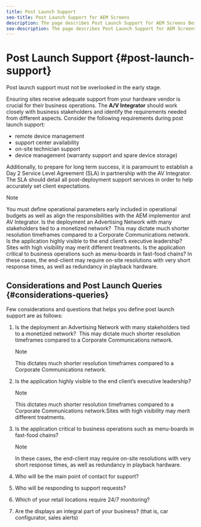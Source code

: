 ```yaml
---
title: Post Launch Support
seo-title: Post Launch Support for AEM Screens
description: The page describes Post Launch Support for AEM Screens Best Practices Guide
seo-description: The page describes Post Launch Support for AEM Screens Best Practices Guide
---
```


# Post Launch Support {#post-launch-support}


Post launch support must not be overlooked in the early stage. 

Ensuring sites receive adequate support from your hardware vendor is crucial for their business operations. The **A/V Integrator** should work closely with business stakeholders and identify the requirements needed from different aspects.
Consider the following requirements during post launch support:

* remote device management
* support center availability
* on-site technician support
* device management (warranty support and spare device storage)

Additionally, to prepare for long term success, it is paramount to establish a Day 2 Service Level Agreement (SLA) in partnership with the AV Integrator. The SLA should detail all post-deployment support services in order to help accurately set client expectations.

>[!NOTE]
>
> You must define operational parameters early included in operational budgets as well as align the responsibilities with the AEM implementor and AV Integrator.
Is the deployment an Advertising Network with many stakeholders tied to a monetized network?  This may dictate much shorter resolution timeframes compared to a Corporate Communications network.  
Is the application highly visible to the end client’s executive leadership? Sites with high visibility may merit different treatments. 
Is the application critical to business operations such as menu-boards in fast-food chains? In these cases, the end-client may require on-site resolutions with very short response times, as well as redundancy in playback hardware.

## Considerations and Post Launch Queries {#considerations-queries}

Few considerations and questions that helps you define post launch support are as follows:

1. Is the deployment an Advertising Network with many stakeholders tied to a monetized network?  This may dictate much shorter resolution timeframes compared to a Corporate Communications network.
  
   >[!NOTE]
   >
   > This dictates much shorter resolution timeframes compared to a Corporate Communications network.

1. Is the application highly visible to the end client’s executive leadership? 

   >[!NOTE]
   >
   > This dictates much shorter resolution timeframes compared to a Corporate Communications network.Sites with high visibility may merit different treatments.

1. Is the application critical to business operations such as menu-boards in fast-food chains? 

   >[!NOTE]
   >
   > In these cases, the end-client may require on-site resolutions with very short response times, as well as redundancy in playback hardware.

1. Who will be the main point of contact for support?

1. Who will be responding to support requests?

1. Which of your retail locations require 24/7 monitoring?

1. Are the displays an integral part of your business? (that is, car configurator, sales alerts)

